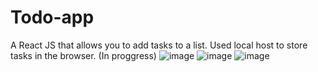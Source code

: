 # Todo-app
A React JS that allows you to add tasks to a list. Used local host to store tasks in the browser. (In proggress)
![image](https://github.com/JAbsolu/Todo-app/assets/90818638/2e112b0a-30aa-4f3e-aaaa-7c78eaad44ca)
![image](https://github.com/JAbsolu/Todo-app/assets/90818638/82f1caec-eb79-4ca6-aa3d-ba9f3c41afe0)
![image](https://github.com/JAbsolu/Todo-app/assets/90818638/b74352d1-c626-4874-ae40-b430ae42c24a)
